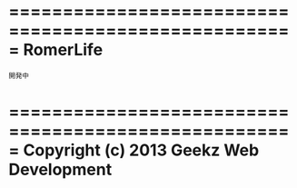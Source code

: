 =====================================================
    RomerLife
=====================================================

    開発中



=====================================================
    Copyright (c) 2013 Geekz Web Development
=====================================================
